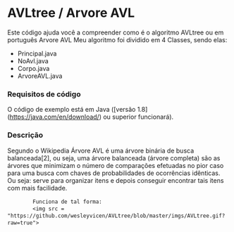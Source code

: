 # AVLtree / Arvore AVL
Este código ajuda você a compreender como é o algoritmo AVLtree ou em português Arvore AVL
Meu algoritmo foi dividido em 4 Classes, sendo elas: 

  - Principal.java
  - NoAvl.java
  - Corpo.java
  - ArvoreAVL.java
  
### Requisitos de código
O código de exemplo está em Java ([versão 1.8] (https://java.com/en/download/) ou superior funcionará).

### Descrição
  Segundo o Wikipedia Árvore AVL é uma árvore binária de busca balanceada[2], ou seja, uma árvore balanceada (árvore completa) são as árvores que minimizam o número de comparações efetuadas no pior caso para uma busca com chaves de probabilidades de ocorrências idênticas.
  Ou seja: serve para organizar itens e depois conseguir encontrar tais itens com mais facilidade.
            
            Funciona de tal forma:
            <img src = "https://github.com/wesleyvicen/AVLtree/blob/master/imgs/AVLtree.gif?raw=true">
